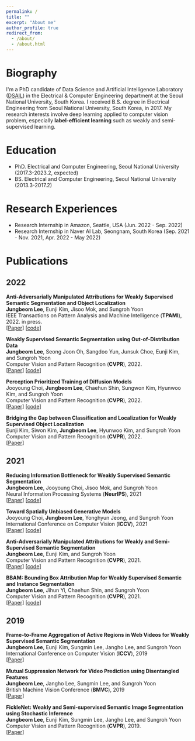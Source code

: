 ```yaml
---
permalink: /
title: ""
excerpt: "About me"
author_profile: true
redirect_from: 
  - /about/
  - /about.html
---
```


Biography
======
I'm a PhD candidate of Data Science and Artificial Intelligence Laboratory ([DSAIL](http://dsail.snu.ac.kr/)) in the Electrical & Computer Engineering department at the Seoul National University, South Korea. I received B.S. degree in Electrical Engineering from Seoul National University, South Korea, in 2017. My research interests involve deep learning applied to computer vision problem, especially **label-efficient learning** such as weakly and semi-supervised learning.

Education
======
* PhD. Electrical and Computer Engineering, Seoul National University (2017.3-2023.2, expected)
* BS. Electrical and Computer Engineering, Seoul National University (2013.3-2017.2)

Research Experiences
======
* Research Internship in Amazon, Seattle, USA (Jun. 2022 - Sep. 2022)
* Research Internship in Naver AI Lab, Seongnam, South Korea (Sep. 2021 - Nov. 2021, Apr. 2022 - May 2022)



Publications
======

## 2022

**Anti-Adversarially Manipulated Attributions for Weakly Supervised Semantic Segmentation and Object Localization** <br />
**Jungbeom Lee**, Eunji Kim, Jisoo Mok, and Sungroh Yoon <br />
IEEE Transactions on Pattern Analysis and Machine Intelligence (**TPAMI**), 2022. in press. <br />
[[Paper](https://arxiv.org/abs/2204.04890)] [[code](https://github.com/jbeomlee93/AdvCAM)]

**Weakly Supervised Semantic Segmentation using Out-of-Distribution Data** <br />
**Jungbeom Lee**, Seong Joon Oh, Sangdoo Yun, Junsuk Choe, Eunji Kim, and Sungroh Yoon <br />
Computer Vision and Pattern Recognition (**CVPR**), 2022. <br />
[[Paper](https://arxiv.org/abs/2203.03860)] [[code](https://github.com/naver-ai/w-ood)]

**Perception Prioritized Training of Diffusion Models** <br />
Jooyoung Choi, **Jungbeom Lee**, Chaehun Shin, Sungwon Kim, Hyunwoo Kim, and Sungroh Yoon <br />
Computer Vision and Pattern Recognition (**CVPR**), 2022. <br />
[[Paper](https://arxiv.org/abs/2204.00227)] [[code](https://github.com/jychoi118/P2-weighting)]


**Bridging the Gap between Classification and Localization for Weakly Supervised Object Localization** <br />
Eunji Kim, Siwon Kim, **Jungbeom Lee**, Hyunwoo Kim, and Sungroh Yoon <br />
Computer Vision and Pattern Recognition (**CVPR**), 2022. <br />
[[Paper](https://arxiv.org/abs/2204.00220)] 

## 2021

**Reducing Information Bottleneck for Weakly Supervised Semantic Segmentation** <br />
**Jungbeom Lee**, Jooyoung Choi, Jisoo Mok, and Sungroh Yoon <br />
Neural Information Processing Systems (**NeurIPS**), 2021 <br />
[[Paper](https://arxiv.org/abs/2110.06530)] [[code](https://github.com/jbeomlee93/RIB)]

**Toward Spatially Unbiased Generative Models** <br />
Jooyoung Choi, **Jungbeom Lee**, Yonghyun Jeong, and Sungroh Yoon <br />
International Conference on Computer Vision (**ICCV**), 2021 <br />
[[Paper](https://arxiv.org/abs/2108.01285)] [[code](https://github.com/jychoi118/toward_spatial_unbiased)]

**Anti-Adversarially Manipulated Attributions for Weakly and Semi-Supervised Semantic Segmentation** <br />
**Jungbeom Lee**, Eunji Kim, and Sungroh Yoon <br />
Computer Vision and Pattern Recognition (**CVPR**), 2021. <br />
[[Paper](https://arxiv.org/abs/2103.08896)] [[code](https://github.com/jbeomlee93/AdvCAM)]

**BBAM: Bounding Box Attribution Map for Weakly Supervised Semantic and Instance Segmentation** <br />
**Jungbeom Lee**, Jihun Yi, Chaehun Shin, and Sungroh Yoon <br />
Computer Vision and Pattern Recognition (**CVPR**), 2021. <br />
[[Paper](https://arxiv.org/abs/2103.08907)] [[code](https://github.com/jbeomlee93/BBAM)]

## 2019

**Frame-to-Frame Aggregation of Active Regions in Web Videos for Weakly Supervised Semantic Segmentation** <br />
**Jungbeom Lee**, Eunji Kim, Sungmin Lee, Jangho Lee, and Sungroh Yoon <br />
International Conference on Computer Vision (**ICCV**), 2019 <br />
[[Paper](https://arxiv.org/abs/1908.04501)]

**Mutual Suppression Network for Video Prediction using Disentangled Features** <br />
**Jungbeom Lee**, Jangho Lee, Sungmin Lee, and Sungroh Yoon <br />
British Machine Vision Conference (**BMVC**), 2019 <br />
[[Paper](https://arxiv.org/abs/1804.04810)]

**FickleNet: Weakly and Semi-supervised Semantic Image Segmentation using Stochastic Inference** <br />
**Jungbeom Lee**, Eunji Kim, Sungmin Lee, Jangho Lee, and Sungroh Yoon <br />
Computer Vision and Pattern Recognition (**CVPR**), 2019. <br />
[[Paper](https://arxiv.org/abs/1902.10421)]
